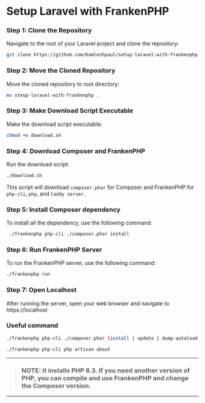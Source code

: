 # Setup Laravel with FrankenPHP

### Step 1: Clone the Repository

Navigate to the root of your Laravel project and clone the repository:
```sh
git clone https://github.com/Kamleshpaul/setup-laravel-with-frankenphp.git
```


### Step 2: Move the Cloned Repository
Move the cloned repository to root directory:
```sh
mv steup-laravel-with-frankenphp .
```


### Step 3: Make Download Script Executable
Make the download script executable:
```sh
chmod +x download.sh
```

### Step 4: Download Composer and FrankenPHP
Run the download script:
```sh
./download.sh 
```


This script will download `composer.phar` for Composer and FrankenPHP for `php-cli`, `php`, and `Caddy server`.

### Step 5: Install Composer dependency
To install all the dependency, use the following command:
```sh
 ./frankenphp php-cli ./composer.phar install
```

### Step 6: Run FrankenPHP Server
To run the FrankenPHP server, use the following command:
```sh
./frankenphp run
```

### Step 7: Open Localhost
After running the server, open your web browser and navigate to https://localhost


### Useful command 

```sh
./frankenphp php-cli ./composer.phar (install | update | dump-autoload | require | remove)
```

```sh
./frankenphp php-cli php artisan about
```

---

> ### NOTE: It installs PHP 8.3. If you need another version of PHP, you can compile and use FrankenPHP and change the Composer version.

---

